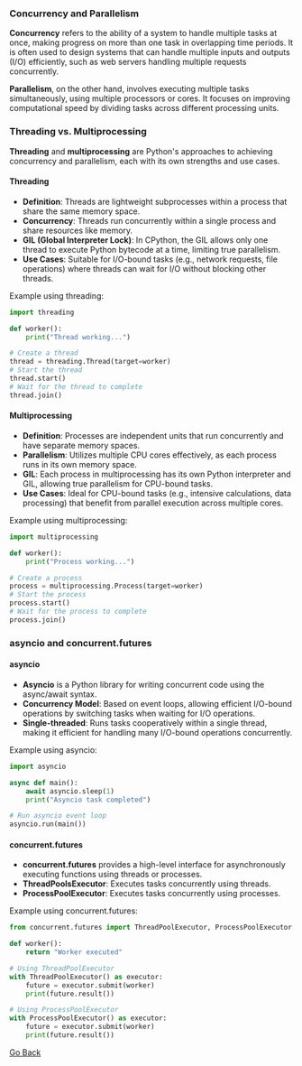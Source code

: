 ### Concurrency and Parallelism

**Concurrency** refers to the ability of a system to handle multiple tasks at once, making progress on more than one task in overlapping time periods. It is often used to design systems that can handle multiple inputs and outputs (I/O) efficiently, such as web servers handling multiple requests concurrently.

**Parallelism**, on the other hand, involves executing multiple tasks simultaneously, using multiple processors or cores. It focuses on improving computational speed by dividing tasks across different processing units.

### Threading vs. Multiprocessing

**Threading** and **multiprocessing** are Python's approaches to achieving concurrency and parallelism, each with its own strengths and use cases.

#### Threading

- **Definition**: Threads are lightweight subprocesses within a process that share the same memory space.
- **Concurrency**: Threads run concurrently within a single process and share resources like memory.
- **GIL (Global Interpreter Lock)**: In CPython, the GIL allows only one thread to execute Python bytecode at a time, limiting true parallelism.
- **Use Cases**: Suitable for I/O-bound tasks (e.g., network requests, file operations) where threads can wait for I/O without blocking other threads.

Example using threading:

```python
import threading

def worker():
    print("Thread working...")

# Create a thread
thread = threading.Thread(target=worker)
# Start the thread
thread.start()
# Wait for the thread to complete
thread.join()
```

#### Multiprocessing

- **Definition**: Processes are independent units that run concurrently and have separate memory spaces.
- **Parallelism**: Utilizes multiple CPU cores effectively, as each process runs in its own memory space.
- **GIL**: Each process in multiprocessing has its own Python interpreter and GIL, allowing true parallelism for CPU-bound tasks.
- **Use Cases**: Ideal for CPU-bound tasks (e.g., intensive calculations, data processing) that benefit from parallel execution across multiple cores.

Example using multiprocessing:

```python
import multiprocessing

def worker():
    print("Process working...")

# Create a process
process = multiprocessing.Process(target=worker)
# Start the process
process.start()
# Wait for the process to complete
process.join()
```

### asyncio and concurrent.futures

#### asyncio

- **Asyncio** is a Python library for writing concurrent code using the async/await syntax.
- **Concurrency Model**: Based on event loops, allowing efficient I/O-bound operations by switching tasks when waiting for I/O operations.
- **Single-threaded**: Runs tasks cooperatively within a single thread, making it efficient for handling many I/O-bound operations concurrently.

Example using asyncio:

```python
import asyncio

async def main():
    await asyncio.sleep(1)
    print("Asyncio task completed")

# Run asyncio event loop
asyncio.run(main())
```

#### concurrent.futures

- **concurrent.futures** provides a high-level interface for asynchronously executing functions using threads or processes.
- **ThreadPoolsExecutor**: Executes tasks concurrently using threads.
- **ProcessPoolExecutor**: Executes tasks concurrently using processes.

Example using concurrent.futures:

```python
from concurrent.futures import ThreadPoolExecutor, ProcessPoolExecutor

def worker():
    return "Worker executed"

# Using ThreadPoolExecutor
with ThreadPoolExecutor() as executor:
    future = executor.submit(worker)
    print(future.result())

# Using ProcessPoolExecutor
with ProcessPoolExecutor() as executor:
    future = executor.submit(worker)
    print(future.result())
```

[Go Back](javascript:history.go(-1))